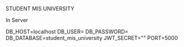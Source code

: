 STUDENT MIS UNIVERSITY


In Server

DB_HOST=localhost
DB_USER=
DB_PASSWORD=
DB_DATABASE=student_mis_university
JWT_SECRET=""
PORT=5000
